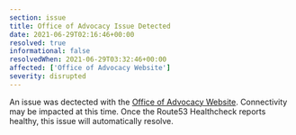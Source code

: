 ```yaml
---
section: issue
title: Office of Advocacy Issue Detected
date: 2021-06-29T02:16:46+00:00
resolved: true
informational: false
resolvedWhen: 2021-06-29T03:32:46+00:00
affected: ['Office of Advocacy Website']
severity: disrupted
---
```

An issue was dectected with the [Office of Advocacy Website](https://advocacy.sba.gov).  Connectivity may be impacted at this time.  Once the Route53 Healthcheck reports healthy, this issue will automatically resolve.
